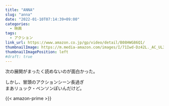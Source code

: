 ```yaml
---
title: "ANNA"
slug: "anna"
date: "2022-01-10T07:14:39+09:00"
categories:
  - 映画
tags:
  - アクション
link_url: https://www.amazon.co.jp/gp/video/detail/B08HWG86Q1/
thumbnailImage: https://m.media-amazon.com/images/I/71Iwd-Dz42L._AC_UL320_.jpg
thumbnailImagePosition: left
#draft: true
---
```

次の展開がまったく読めないのが面白かった。
<!--more-->
しかし、冒頭のアクションシーン長過ぎ  
まあリュック・ベンソンぽいんだけど。

{{< amazon-prime >}}
